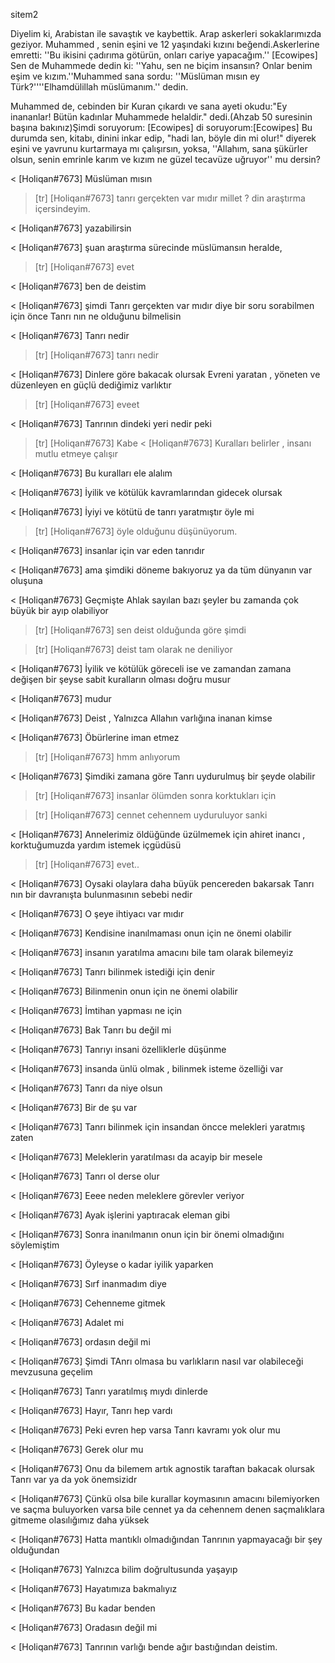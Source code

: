  sitem2

Diyelim ki, Arabistan ile savaştık ve kaybettik. Arap askerleri sokaklarımızda geziyor. Muhammed , senin eşini ve 12 yaşındaki kızını beğendi.Askerlerine emretti: ''Bu ikisini çadırıma götürün, onları cariye yapacağım.''
[Ecowipes] Sen de Muhammede dedin ki: ''Yahu, sen ne biçim insansın? Onlar benim eşim ve kızım.''Muhammed sana sordu: ''Müslüman mısın ey Türk?''''Elhamdülillah müslümanım.'' dedin.

Muhammed de, cebinden bir Kuran çıkardı ve sana ayeti okudu:"Ey inananlar! Bütün kadınlar Muhammede helaldir." dedi.(Ahzab 50 suresinin başına bakınız)Şimdi soruyorum:
[Ecowipes] di soruyorum:[Ecowipes] Bu durumda sen, kitabı, dinini inkar edip, "hadi lan, böyle din mi olur!" diyerek eşini ve yavrunu kurtarmaya mı çalışırsın, yoksa, ''Allahım, sana şükürler olsun, senin emrinle karım ve kızım ne güzel tecavüze uğruyor'' mu dersin?




< [Holiqan#7673] Müslüman mısın

> [tr] [Holiqan#7673] tanrı gerçekten var mıdır millet ? din araştırma içersindeyim.

< [Holiqan#7673] yazabilirsin

< [Holiqan#7673] şuan araştırma sürecinde müslümansın heralde,

> [tr] [Holiqan#7673] evet

< [Holiqan#7673] ben de deistim

< [Holiqan#7673] şimdi Tanrı gerçekten var mıdır diye bir soru sorabilmen için önce Tanrı nın ne olduğunu bilmelisin

< [Holiqan#7673] Tanrı nedir

> [tr] [Holiqan#7673] tanrı nedir

< [Holiqan#7673] Dinlere göre bakacak olursak Evreni yaratan , yöneten ve düzenleyen en güçlü dediğimiz varlıktır

> [tr] [Holiqan#7673] eveet

< [Holiqan#7673] Tanrının dindeki yeri nedir peki

> [tr] [Holiqan#7673] Kabe
< [Holiqan#7673] Kuralları belirler , insanı mutlu etmeye çalışır

< [Holiqan#7673] Bu kuralları ele alalım

< [Holiqan#7673] İyilik ve kötülük kavramlarından gidecek olursak

< [Holiqan#7673] İyiyi ve kötütü de tanrı yaratmıştır öyle mi

> [tr] [Holiqan#7673] öyle olduğunu düşünüyorum.

< [Holiqan#7673] insanlar için var eden tanrıdır

< [Holiqan#7673] ama şimdiki döneme bakıyoruz ya da tüm dünyanın var oluşuna

< [Holiqan#7673] Geçmişte Ahlak sayılan bazı şeyler bu zamanda çok büyük bir ayıp olabiliyor

> [tr] [Holiqan#7673] sen deist olduğunda göre şimdi

> [tr] [Holiqan#7673] deist tam olarak ne deniliyor

< [Holiqan#7673] İyilik ve kötülük göreceli ise ve zamandan zamana değişen bir şeyse sabit kuralların olması doğru musur

< [Holiqan#7673] mudur

< [Holiqan#7673] Deist , Yalnızca Allahın varlığına inanan kimse

< [Holiqan#7673] Öbürlerine iman etmez

> [tr] [Holiqan#7673] hmm anlıyorum

< [Holiqan#7673] Şimdiki zamana göre Tanrı uydurulmuş bir şeyde olabilir

> [tr] [Holiqan#7673] insanlar ölümden sonra korktukları için

> [tr] [Holiqan#7673] cennet cehennem uyduruluyor sanki

< [Holiqan#7673] Annelerimiz öldüğünde üzülmemek için ahiret inancı , korktuğumuzda yardım istemek içgüdüsü

> [tr] [Holiqan#7673] evet..

< [Holiqan#7673] Oysaki olaylara daha büyük pencereden bakarsak Tanrı nın bir davranışta bulunmasının sebebi nedir

< [Holiqan#7673] O şeye ihtiyacı var mıdır

< [Holiqan#7673] Kendisine inanılmaması onun için ne önemi olabilir

< [Holiqan#7673] insanın yaratılma amacını bile tam olarak bilemeyiz

< [Holiqan#7673] Tanrı bilinmek istediği için denir

< [Holiqan#7673] Bilinmenin onun için ne önemi olabilir

< [Holiqan#7673] İmtihan yapması ne için

< [Holiqan#7673] Bak Tanrı bu değil mi

< [Holiqan#7673] Tanrıyı insani özelliklerle düşünme

< [Holiqan#7673] insanda ünlü olmak , bilinmek isteme özelliği var

< [Holiqan#7673] Tanrı da niye olsun

< [Holiqan#7673] Bir de şu var

< [Holiqan#7673] Tanrı bilinmek için insandan öncce melekleri yaratmış zaten

< [Holiqan#7673] Meleklerin yaratılması da acayip bir mesele

< [Holiqan#7673] Tanrı ol derse olur

< [Holiqan#7673] Eeee neden meleklere görevler veriyor

< [Holiqan#7673] Ayak işlerini yaptıracak eleman gibi

< [Holiqan#7673] Sonra inanılmanın onun için bir önemi olmadığını söylemiştim

< [Holiqan#7673] Öyleyse o kadar iyilik yaparken

< [Holiqan#7673] Sırf inanmadım diye

< [Holiqan#7673] Cehenneme gitmek

< [Holiqan#7673] Adalet mi

< [Holiqan#7673] ordasın değil mi

< [Holiqan#7673] Şimdi TAnrı olmasa bu varlıkların nasıl var olabileceği mevzusuna geçelim

< [Holiqan#7673] Tanrı yaratılmış mıydı dinlerde

< [Holiqan#7673] Hayır, Tanrı hep vardı

< [Holiqan#7673] Peki evren hep varsa Tanrı kavramı yok olur mu

< [Holiqan#7673] Gerek olur mu

< [Holiqan#7673] Onu da bilemem artık agnostik taraftan bakacak olursak Tanrı var ya da yok önemsizidr

< [Holiqan#7673] Çünkü olsa bile kurallar koymasının amacını bilemiyorken ve saçma buluyorken varsa bile cennet ya da cehennem denen saçmalıklara gitmeme olasılığımız daha yüksek

< [Holiqan#7673] Hatta mantıklı olmadığından Tanrının yapmayacağı bir şey olduğundan

< [Holiqan#7673] Yalnızca bilim doğrultusunda yaşayıp

< [Holiqan#7673] Hayatımıza bakmalıyız

< [Holiqan#7673] Bu kadar benden

< [Holiqan#7673] Oradasın değil mi

< [Holiqan#7673] Tanrının varlığı bende ağır bastığından deistim.

